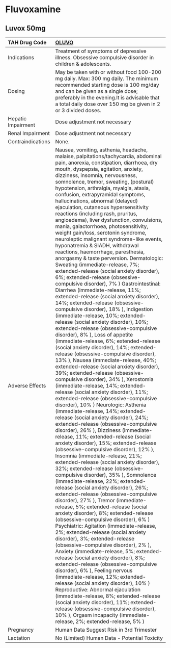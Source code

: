 # Fluvoxamine

## Luvox 50mg

| TAH Drug Code      | [**OLUVO**](https://www.tahsda.org.tw/drugs/hissearch.php?drug_code=OLUVO)                                                                                                                                                                                                                                                                                                                                                                                                                                                                                                                                                                                                                                                                                                                                                                                                                                                                                                                                                                                                                                                                                                                                                                                                                                                                                                                                                                                                                                                                                                                                                                                                                                                                                                                                                                                                                                                                                                                                                                                                                                                                                                                                                                                                                                                                                                                                                                                                                                                                                                                                                                                                                                                                                                                                                                                                                                                                                                                                 |
|:-------------------|:-----------------------------------------------------------------------------------------------------------------------------------------------------------------------------------------------------------------------------------------------------------------------------------------------------------------------------------------------------------------------------------------------------------------------------------------------------------------------------------------------------------------------------------------------------------------------------------------------------------------------------------------------------------------------------------------------------------------------------------------------------------------------------------------------------------------------------------------------------------------------------------------------------------------------------------------------------------------------------------------------------------------------------------------------------------------------------------------------------------------------------------------------------------------------------------------------------------------------------------------------------------------------------------------------------------------------------------------------------------------------------------------------------------------------------------------------------------------------------------------------------------------------------------------------------------------------------------------------------------------------------------------------------------------------------------------------------------------------------------------------------------------------------------------------------------------------------------------------------------------------------------------------------------------------------------------------------------------------------------------------------------------------------------------------------------------------------------------------------------------------------------------------------------------------------------------------------------------------------------------------------------------------------------------------------------------------------------------------------------------------------------------------------------------------------------------------------------------------------------------------------------------------------------------------------------------------------------------------------------------------------------------------------------------------------------------------------------------------------------------------------------------------------------------------------------------------------------------------------------------------------------------------------------------------------------------------------------------------------------------------------------|
| Indications        | Treatment of symptoms of depressive illness. Obsessive compulsive disorder in children & adolescents.                                                                                                                                                                                                                                                                                                                                                                                                                                                                                                                                                                                                                                                                                                                                                                                                                                                                                                                                                                                                                                                                                                                                                                                                                                                                                                                                                                                                                                                                                                                                                                                                                                                                                                                                                                                                                                                                                                                                                                                                                                                                                                                                                                                                                                                                                                                                                                                                                                                                                                                                                                                                                                                                                                                                                                                                                                                                                                      |
| Dosing             | May be taken with or without food 100-200 mg daily. Max: 300 mg daily. The minimum recommended starting dose is 100 mg/day and can be given as a single dose; preferably in the evening.It is advisable that a total daily dose over 150 mg be given in 2 or 3 divided doses.                                                                                                                                                                                                                                                                                                                                                                                                                                                                                                                                                                                                                                                                                                                                                                                                                                                                                                                                                                                                                                                                                                                                                                                                                                                                                                                                                                                                                                                                                                                                                                                                                                                                                                                                                                                                                                                                                                                                                                                                                                                                                                                                                                                                                                                                                                                                                                                                                                                                                                                                                                                                                                                                                                                              |
| Hepatic Impairment | Dose adjustment not necessary                                                                                                                                                                                                                                                                                                                                                                                                                                                                                                                                                                                                                                                                                                                                                                                                                                                                                                                                                                                                                                                                                                                                                                                                                                                                                                                                                                                                                                                                                                                                                                                                                                                                                                                                                                                                                                                                                                                                                                                                                                                                                                                                                                                                                                                                                                                                                                                                                                                                                                                                                                                                                                                                                                                                                                                                                                                                                                                                                                              |
| Renal Impairment   | Dose adjustment not necessary                                                                                                                                                                                                                                                                                                                                                                                                                                                                                                                                                                                                                                                                                                                                                                                                                                                                                                                                                                                                                                                                                                                                                                                                                                                                                                                                                                                                                                                                                                                                                                                                                                                                                                                                                                                                                                                                                                                                                                                                                                                                                                                                                                                                                                                                                                                                                                                                                                                                                                                                                                                                                                                                                                                                                                                                                                                                                                                                                                              |
| Contraindications  | None.                                                                                                                                                                                                                                                                                                                                                                                                                                                                                                                                                                                                                                                                                                                                                                                                                                                                                                                                                                                                                                                                                                                                                                                                                                                                                                                                                                                                                                                                                                                                                                                                                                                                                                                                                                                                                                                                                                                                                                                                                                                                                                                                                                                                                                                                                                                                                                                                                                                                                                                                                                                                                                                                                                                                                                                                                                                                                                                                                                                                      |
| Adverse Effects    | Nausea, vomiting, asthenia, headache, malaise, palpitations/tachycardia, abdominal pain, anorexia, constipation, diarrhoea, dry mouth, dyspepsia, agitation, anxiety, dizziness, insomnia, nervousness, somnolence, tremor, sweating, (postural) hypotension, arthralgia, myalgia, ataxia, confusion, extrapyramidal symptoms, hallucinations, abnormal (delayed) ejaculation, cutaneous hypersensitivity reactions (including rash, pruritus, angioedema), liver dysfunction, convulsions, mania, galactorrhoea, photosensitivity, weight gain/loss, serotonin syndrome, neuroleptic malignant syndrome-like events, hyponatremia & SIADH, withdrawal reactions, haemorrhage, paresthesia, anorgasmy & taste perversion. Dermatologic: Sweating (immediate-release, 7%; extended-release (social anxiety disorder), 6%; extended-release (obsessive-compulsive disorder), 7% ) Gastrointestinal: Diarrhea (immediate-release, 11%; extended-release (social anxiety disorder), 14%; extended-release (obsessive-compulsive disorder), 18% ), Indigestion (immediate-release, 10%; extended-release (social anxiety disorder), 10%; extended-release (obsessive-compulsive disorder), 8% ), Loss of appetite (immediate-release, 6%; extended-release (social anxiety disorder), 14%; extended-release (obsessive-compulsive disorder), 13% ), Nausea (immediate-release, 40%; extended-release (social anxiety disorder), 39%; extended-release (obsessive-compulsive disorder), 34% ), Xerostomia (immediate-release, 14%; extended-release (social anxiety disorder), 11%; extended-release (obsessive-compulsive disorder), 10% ) Neurologic: Asthenia (immediate-release, 14%; extended-release (social anxiety disorder), 24%; extended-release (obsessive-compulsive disorder), 26% ), Dizziness (immediate-release, 11%; extended-release (social anxiety disorder), 15%; extended-release (obsessive-compulsive disorder), 12% ), Insomnia (immediate-release, 21%; extended-release (social anxiety disorder), 32%; extended-release (obsessive-compulsive disorder), 35% ), Somnolence (immediate-release, 22%; extended-release (social anxiety disorder), 26%; extended-release (obsessive-compulsive disorder), 27% ), Tremor (immediate-release, 5%; extended-release (social anxiety disorder), 8%; extended-release (obsessive-compulsive disorder), 6% ) Psychiatric: Agitation (immediate-release, 2%; extended-release (social anxiety disorder), 3%; extended-release (obsessive-compulsive disorder), 2% ), Anxiety (immediate-release, 5%; extended-release (social anxiety disorder), 8%; extended-release (obsessive-compulsive disorder), 6% ), Feeling nervous (immediate-release, 12%; extended-release (social anxiety disorder), 10% ) Reproductive: Abnormal ejaculation (immediate-release, 8%; extended-release (social anxiety disorder), 11%; extended-release (obsessive-compulsive disorder), 10% ), Orgasm incapacity (immediate-release, 2%; extended-release, 5% ) |
| Pregnancy          | Human Data Suggest Risk in 3rd Trimester                                                                                                                                                                                                                                                                                                                                                                                                                                                                                                                                                                                                                                                                                                                                                                                                                                                                                                                                                                                                                                                                                                                                                                                                                                                                                                                                                                                                                                                                                                                                                                                                                                                                                                                                                                                                                                                                                                                                                                                                                                                                                                                                                                                                                                                                                                                                                                                                                                                                                                                                                                                                                                                                                                                                                                                                                                                                                                                                                                   |
| Lactation          | No (Limited) Human Data - Potential Toxicity                                                                                                                                                                                                                                                                                                                                                                                                                                                                                                                                                                                                                                                                                                                                                                                                                                                                                                                                                                                                                                                                                                                                                                                                                                                                                                                                                                                                                                                                                                                                                                                                                                                                                                                                                                                                                                                                                                                                                                                                                                                                                                                                                                                                                                                                                                                                                                                                                                                                                                                                                                                                                                                                                                                                                                                                                                                                                                                                                               |

